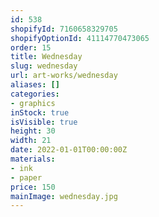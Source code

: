 ```yaml
---
id: 538
shopifyId: 7160658329705
shopifyOptionId: 41114770473065
order: 15
title: Wednesday
slug: wednesday
url: art-works/wednesday
aliases: []
categories:
- graphics
inStock: true
isVisible: true
height: 30
width: 21
date: 2022-01-01T00:00:00Z
materials:
- ink
- paper
price: 150
mainImage: wednesday.jpg
---
```

